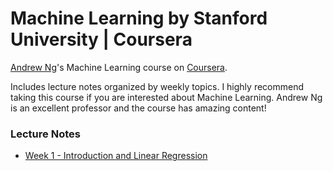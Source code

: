 # Machine Learning by Stanford University | Coursera
[Andrew Ng](https://en.wikipedia.org/wiki/Andrew_Ng)'s Machine Learning course on [Coursera](https://www.coursera.org/learn/machine-learning).

Includes lecture notes organized by weekly topics. I highly recommend taking this course if you are interested about Machine Learning. Andrew Ng is an excellent professor and the course has amazing content!


### Lecture Notes
- [Week 1 - Introduction and Linear Regression](https://github.com/murilogustineli/Machine-Learning/blob/main/Machine-Learning-by-Stanford/Week%201%20-%20Introduction%20and%20Linear%20Regression/Week%201%20-%20Introduction%20and%20Linear%20Regression.ipynb)

<!---

- Week 2 - Linear Regression with Multiple Variables
- Week 3 - Logistic Regression
- Week 4 - Neural Networks
- Week 5 - Neural Networks - Learning
- Week 6 - Regularlized Linear Regression and Bias v.s. Variance
- Week 7 - Support Vector Machines
- Week 8 - Unsupervised Learning
- Week 9 - Anomaly Detection and Recommender Systems
- Week 10 - Large Scale Machine Learning

--->
